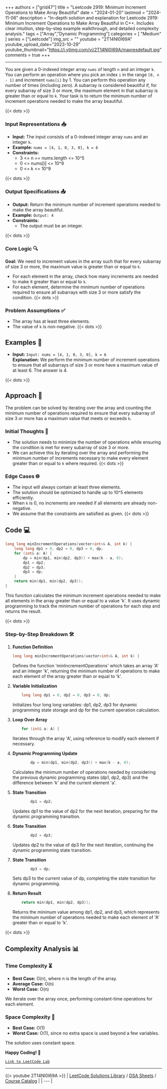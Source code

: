 
+++
authors = ["grid47"]
title = "Leetcode 2919: Minimum Increment Operations to Make Array Beautiful"
date = "2024-01-20"
lastmod = "2024-11-06"
description = "In-depth solution and explanation for Leetcode 2919: Minimum Increment Operations to Make Array Beautiful in C++. Includes clear intuition, step-by-step example walkthrough, and detailed complexity analysis."
tags = ["Array","Dynamic Programming"]
categories = [
    "Medium"
]
series = ["Leetcode"]
img_src = ""
youtube = "2T14Nl0I69A"
youtube_upload_date="2023-10-29"
youtube_thumbnail="https://i.ytimg.com/vi/2T14Nl0I69A/maxresdefault.jpg"
comments = true
+++



---
You are given a 0-indexed integer array `nums` of length `n` and an integer `k`. You can perform an operation where you pick an index `i` in the range `[0, n - 1]` and increment `nums[i]` by 1. You can perform this operation any number of times (including zero). A subarray is considered beautiful if, for every subarray of size 3 or more, the maximum element in that subarray is greater than or equal to `k`. Your task is to return the minimum number of increment operations needed to make the array beautiful.
<!--more-->
{{< dots >}}
### Input Representations 📥
- **Input:** The input consists of a 0-indexed integer array `nums` and an integer `k`.
- **Example:** `nums = [4, 1, 0, 3, 0], k = 6`
- **Constraints:**
	- 3 <= n == nums.length <= 10^5
	- 0 <= nums[i] <= 10^9
	- 0 <= k <= 10^9

{{< dots >}}
### Output Specifications 📤
- **Output:** Return the minimum number of increment operations needed to make the array beautiful.
- **Example:** `Output: 4`
- **Constraints:**
	- The output must be an integer.

{{< dots >}}
### Core Logic 🔍
**Goal:** We need to increment values in the array such that for every subarray of size 3 or more, the maximum value is greater than or equal to `k`.

- For each element in the array, check how many increments are needed to make it greater than or equal to `k`.
- For each element, determine the minimum number of operations required to ensure all subarrays with size 3 or more satisfy the condition.
{{< dots >}}
### Problem Assumptions ✅
- The array has at least three elements.
- The value of `k` is non-negative.
{{< dots >}}
## Examples 🧩
- **Input:** `Input: nums = [4, 1, 0, 3, 0], k = 6`  \
  **Explanation:** We perform the minimum number of increment operations to ensure that all subarrays of size 3 or more have a maximum value of at least 6. The answer is 4.

{{< dots >}}
## Approach 🚀
The problem can be solved by iterating over the array and counting the minimum number of operations required to ensure that every subarray of size 3 or more has a maximum value that meets or exceeds `k`.

### Initial Thoughts 💭
- The solution needs to minimize the number of operations while ensuring the condition is met for every subarray of size 3 or more.
- We can achieve this by iterating over the array and performing the minimum number of increments necessary to make every element greater than or equal to `k` where required.
{{< dots >}}
### Edge Cases 🌐
- The input will always contain at least three elements.
- The solution should be optimized to handle up to 10^5 elements efficiently.
- When `k` is 0, no increments are needed if all elements are already non-negative.
- We assume that the constraints are satisfied as given.
{{< dots >}}
## Code 💻
```cpp
long long minIncrementOperations(vector<int>& A, int k) {
    long long dp1 = 0, dp2 = 0, dp3 = 0, dp;
    for (int& a: A) {
        dp = min(dp1, min(dp2, dp3)) + max(k - a, 0);
        dp1 = dp2;
        dp2 = dp3;
        dp3 = dp;
    }
    return min(dp1, min(dp2, dp3));
}
```

This function calculates the minimum increment operations needed to make all elements in the array greater than or equal to a value 'k'. It uses dynamic programming to track the minimum number of operations for each step and returns the result.

{{< dots >}}
### Step-by-Step Breakdown 🛠️
1. **Function Definition**
	```cpp
	long long minIncrementOperations(vector<int>& A, int k) {
	```
	Defines the function 'minIncrementOperations' which takes an array 'A' and an integer 'k', returning the minimum number of operations to make each element of the array greater than or equal to 'k'.

2. **Variable Initialization**
	```cpp
	    long long dp1 = 0, dp2 = 0, dp3 = 0, dp;
	```
	Initializes four long long variables: dp1, dp2, dp3 for dynamic programming state storage and dp for the current operation calculation.

3. **Loop Over Array**
	```cpp
	    for (int& a: A) {
	```
	Iterates through the array 'A', using reference to modify each element if necessary.

4. **Dynamic Programming Update**
	```cpp
	        dp = min(dp1, min(dp2, dp3)) + max(k - a, 0);
	```
	Calculates the minimum number of operations needed by considering the previous dynamic programming states (dp1, dp2, dp3) and the difference between 'k' and the current element 'a'.

5. **State Transition**
	```cpp
	        dp1 = dp2;
	```
	Updates dp1 to the value of dp2 for the next iteration, preparing for the dynamic programming transition.

6. **State Transition**
	```cpp
	        dp2 = dp3;
	```
	Updates dp2 to the value of dp3 for the next iteration, continuing the dynamic programming state transition.

7. **State Transition**
	```cpp
	        dp3 = dp;
	```
	Sets dp3 to the current value of dp, completing the state transition for dynamic programming.

8. **Return Result**
	```cpp
	    return min(dp1, min(dp2, dp3));
	```
	Returns the minimum value among dp1, dp2, and dp3, which represents the minimum number of operations needed to make each element of 'A' greater than or equal to 'k'.

{{< dots >}}
## Complexity Analysis 📊
### Time Complexity ⏳
- **Best Case:** O(n), where n is the length of the array.
- **Average Case:** O(n)
- **Worst Case:** O(n)

We iterate over the array once, performing constant-time operations for each element.

### Space Complexity 💾
- **Best Case:** O(1)
- **Worst Case:** O(1), since no extra space is used beyond a few variables.

The solution uses constant space.

**Happy Coding! 🎉**


[`Link to LeetCode Lab`](https://leetcode.com/problems/minimum-increment-operations-to-make-array-beautiful/description/)

---
{{< youtube 2T14Nl0I69A >}}
| [LeetCode Solutions Library](https://grid47.xyz/leetcode/) / [DSA Sheets](https://grid47.xyz/sheets/) / [Course Catalog](https://grid47.xyz/courses/) |
| --- |
